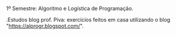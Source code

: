 1º Semestre: Algoritmo e Logística de Programação.

.Estudos blog prof. Piva: exercícios feitos em casa utilizando o blog "https://alprogr.blogspot.com/".
